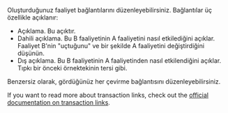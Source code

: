 Oluşturduğunuz faaliyet bağlantılarını düzenleyebilirsiniz. Bağlantılar üç özellikle açıklanır:

* Açıklama. Bu açıktır.
* Dahili açıklama. Bu B faaliyetinin A faaliyetini nasıl etkilediğini açıklar. Faaliyet B'nin "uçtuğunu" ve bir şekilde A faaliyetini değiştirdiğini düşünün.
* Dış açıklama. Bu B faaliyetinin A faaliyetinden nasıl etkilendiğini açıklar. Tıpkı bir önceki örnektekinin tersi gibi.

Benzersiz olarak, gördüğünüz her çevirme bağlantısını düzenleyebilirsiniz.

If you want to read more about transaction links, check out the [official documentation on transaction links](https://firefly-iii.readthedocs.io/en/latest/advanced/links.html).
